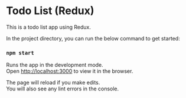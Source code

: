 # Todo List (Redux)

This is a todo list app using Redux.

In the project directory, you can run the below command to get started:

### `npm start`

Runs the app in the development mode.\
Open [http://localhost:3000](http://localhost:3000) to view it in the browser.

The page will reload if you make edits.\
You will also see any lint errors in the console.
